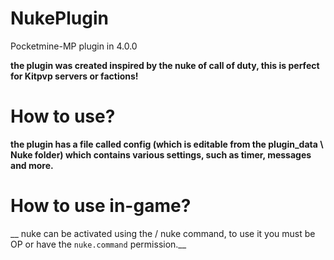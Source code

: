 # NukePlugin
Pocketmine-MP plugin in 4.0.0

__the plugin was created inspired by the nuke of call of duty, this is perfect for Kitpvp servers or factions!__

# How to use?

__the plugin has a file called config (which is editable from the plugin_data \ Nuke folder) which contains various settings, such as timer, messages and more.__

# How to use in-game?

__ nuke can be activated using the / nuke command, to use it you must be OP or have the `nuke.command` permission.__

